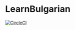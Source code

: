 # LearnBulgarian

[![CircleCI](https://circleci.com/gh/cecobask/LearnBulgarian/tree/master.svg?style=svg)](https://circleci.com/gh/cecobask/LearnBulgarian/tree/master)